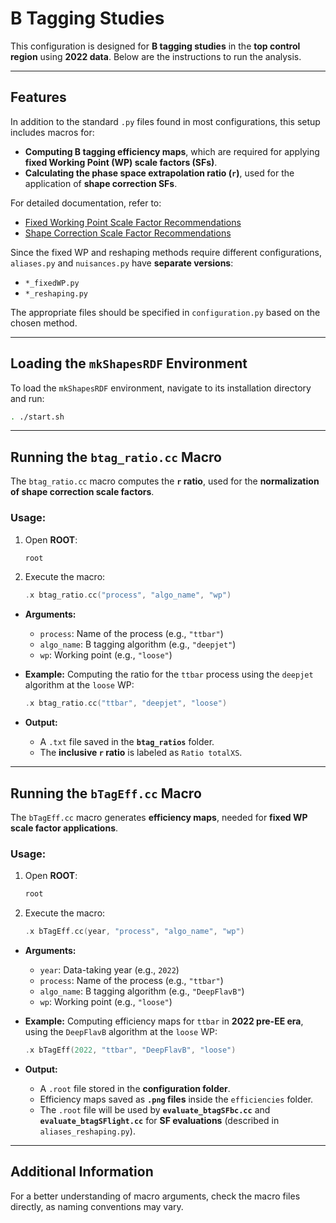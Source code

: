 # **B Tagging Studies**  

This configuration is designed for **B tagging studies** in the **top control region** using **2022 data**. Below are the instructions to run the analysis.  

---

## **Features**  

In addition to the standard `.py` files found in most configurations, this setup includes macros for:  

- **Computing B tagging efficiency maps**, which are required for applying **fixed Working Point (WP) scale factors (SFs)**.  
- **Calculating the phase space extrapolation ratio (`r`)**, used for the application of **shape correction SFs**.  

For detailed documentation, refer to:  
- [Fixed Working Point Scale Factor Recommendations](https://btv-wiki.docs.cern.ch/PerformanceCalibration/fixedWPSFRecommendations/)  
- [Shape Correction Scale Factor Recommendations](https://btv-wiki.docs.cern.ch/PerformanceCalibration/shapeCorrectionSFRecommendations/)  

Since the fixed WP and reshaping methods require different configurations, `aliases.py` and `nuisances.py` have **separate versions**:  
- `*_fixedWP.py`  
- `*_reshaping.py`  

The appropriate files should be specified in `configuration.py` based on the chosen method.  

---

## **Loading the `mkShapesRDF` Environment**  

To load the `mkShapesRDF` environment, navigate to its installation directory and run:  

```sh
. ./start.sh
```

---

## **Running the `btag_ratio.cc` Macro**  

The `btag_ratio.cc` macro computes the **`r` ratio**, used for the **normalization of shape correction scale factors**.  

### **Usage:**  
1. Open **ROOT**:  

    ```sh
    root
    ```

2. Execute the macro:  

    ```cpp
    .x btag_ratio.cc("process", "algo_name", "wp")
    ```

- **Arguments:**  
  - `process`: Name of the process (e.g., `"ttbar"`)  
  - `algo_name`: B tagging algorithm (e.g., `"deepjet"`)  
  - `wp`: Working point (e.g., `"loose"`)  

- **Example:** Computing the ratio for the `ttbar` process using the `deepjet` algorithm at the `loose` WP:  

    ```cpp
    .x btag_ratio.cc("ttbar", "deepjet", "loose")
    ```

- **Output:**  
  - A `.txt` file saved in the **`btag_ratios`** folder.  
  - The **inclusive `r` ratio** is labeled as `Ratio totalXS`.  

---

## **Running the `bTagEff.cc` Macro**  

The `bTagEff.cc` macro generates **efficiency maps**, needed for **fixed WP scale factor applications**.  

### **Usage:**  
1. Open **ROOT**:  

    ```sh
    root
    ```

2. Execute the macro:  

    ```cpp
    .x bTagEff.cc(year, "process", "algo_name", "wp")
    ```

- **Arguments:**  
  - `year`: Data-taking year (e.g., `2022`)  
  - `process`: Name of the process (e.g., `"ttbar"`)  
  - `algo_name`: B tagging algorithm (e.g., `"DeepFlavB"`)  
  - `wp`: Working point (e.g., `"loose"`)  

- **Example:** Computing efficiency maps for `ttbar` in **2022 pre-EE era**, using the `DeepFlavB` algorithm at the `loose` WP:  

    ```cpp
    .x bTagEff(2022, "ttbar", "DeepFlavB", "loose")
    ```

- **Output:**  
  - A `.root` file stored in the **configuration folder**.  
  - Efficiency maps saved as **`.png` files** inside the `efficiencies` folder.  
  - The `.root` file will be used by **`evaluate_btagSFbc.cc`** and **`evaluate_btagSFlight.cc`** for **SF evaluations** (described in `aliases_reshaping.py`).  

---

## **Additional Information**  

For a better understanding of macro arguments, check the macro files directly, as naming conventions may vary.